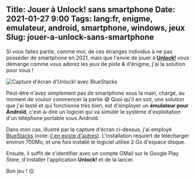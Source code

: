 Title: Jouer à Unlock! sans smartphone
Date: 2021-01-27 9:00
Tags: lang:fr, enigme, emulateur, android, smartphone, windows, jeux
Slug: jouer-a-unlock-sans-smartphone
---

Si vous faites partie, comme moi, de ces étranges individus à ne pas posséder de smartphone en 2021,
mais que l'envie de jouer à [**Unlock!**](https://www.spacecowboys.fr/unlock)
vous démange comme vous adorez les jeux de piste & d'énigme,
j'ai la solution pour vous !

![Capture d'écran d'Unlock! avec BlueStacks](images/2021/01/unlock.png)

Peut-être n'avez simplement pas de smartphone sous la main, chargé, au moment de vouloir commencer la partie 😅
Quoi qu'il en soit, une solution que j'ai testé et qui fonctionne très bien, est d'employer un **émulateur pour Androïd**,
c'est-à-dire un logiciel qui va simuler le système d'exploitation d'un téléphone portable sous Androïd.

Dans mon cas, illustré par la capture d'écran ci-dessus,
j'ai employé [BlueStacks](https://www.bluestacks.com/fr/index.html) (note: [il en existe d'autres](https://www.clubic.com/os-mobile/android/article-881418-1-meilleurs-emulateurs-android-pc-mac.html)).
L'installation requiert de télécharger environ 700Mo,
et une fois installé le logiciel utilise 2 Go d'espace disque.

Ensuite, il suffit de s'identifier avec un compte GMail sur le Google Play Store,
d'installer l'application **Unlock!** et de la lancer.

Bon jeu ! 😉
